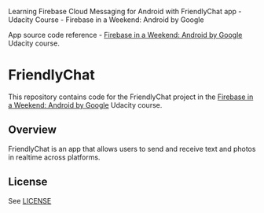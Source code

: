 Learning Firebase Cloud Messaging for Android with FriendlyChat app - Udacity Course - Firebase in a Weekend: Android by Google

App source code reference - [Firebase in a Weekend: Android by Google](https://www.udacity.com/course/firebase-in-a-weekend-by-google-android--ud0352) Udacity course.

# FriendlyChat

This repository contains code for the FriendlyChat project in the [Firebase in a Weekend: Android by Google](https://www.udacity.com/course/firebase-in-a-weekend-by-google-android--ud0352) Udacity course.

## Overview

FriendlyChat is an app that allows users to send and receive text and photos in realtime across platforms.

## License
See [LICENSE](LICENSE)
